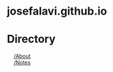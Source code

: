 # josefalavi.github.io
# Directory

&emsp; [/About](https://josefalavi.github.io/about)  
&emsp; [/Notes](https://josefalavi.github.io/notes)
